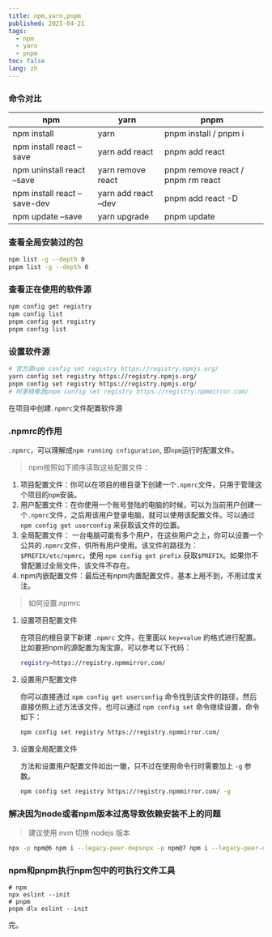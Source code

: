```yaml
---
title: npm,yarn,pnpm
published: 2025-04-21
tags:
  - npm
  - yarn
  - pnpm
toc: false
lang: zh
---
```


### 命令对比

| **npm** | **yarn** | **pnpm** |
| --- | --- | --- |
| npm install | yarn | pnpm install / pnpm i |
| npm install react –save | yarn add react | pnpm add react |
| npm uninstall react –save | yarn remove react | pnpm remove react / pnpm rm react |
| npm install react –save-dev | yarn add react –dev | pnpm add react -D |
| npm update –save | yarn upgrade | pnpm update |

### 查看全局安装过的包

```bash
npm list -g --depth 0
pnpm list -g --depth 0
```

### 查看正在使用的软件源

```bash
npm config get registry
npm config list
pnpm config get registry
pnpm config list
```

### 设置软件源

```bash
# 官方源npm config set registry https://registry.npmjs.org/
yarn config set registry https://registry.npmjs.org/
pnpm config set registry https://registry.npmjs.org/
# 阿里镜像源pnpm config set registry https://registry.npmmirror.com/
```

在项目中创建`.npmrc`文件配置软件源

### .npmrc的作用

`.npmrc`，可以理解成`npm running cnfiguration`, 即`npm`运行时配置文件。

> npm按照如下顺序读取这些配置文件：
> 
1. 项目配置文件：你可以在项目的根目录下创建一个`.npmrc`文件，只用于管理这个项目的`npm`安装。
2. 用户配置文件：在你使用一个账号登陆的电脑的时候，可以为当前用户创建一个`.npmrc`文件，之后用该用户登录电脑，就可以使用该配置文件。可以通过 `npm config get userconfig` 来获取该文件的位置。
3. 全局配置文件： 一台电脑可能有多个用户，在这些用户之上，你可以设置一个公共的`.npmrc`文件，供所有用户使用。该文件的路径为：`$PREFIX/etc/npmrc`，使用 `npm config get prefix` 获取`$PREFIX`。如果你不曾配置过全局文件，该文件不存在。
4. npm内嵌配置文件：最后还有npm内置配置文件，基本上用不到，不用过度关注。

> 如何设置.npmrc
> 
1. 设置项目配置文件
    
    在项目的根目录下新建 `.npmrc` 文件，在里面以 `key=value` 的格式进行配置。比如要把npm的源配置为淘宝源，可以参考以下代码：
    
    ```bash
    registry=https://registry.npmmirror.com/
    ```
    
2. 设置用户配置文件
    
    你可以直接通过 `npm config get userconfig` 命令找到该文件的路径，然后直接仿照上述方法该文件，也可以通过 `npm config set` 命令继续设置，命令如下：
    
    ```bash
    npm config set registry https://registry.npmmirror.com/
    ```
    
3. 设置全局配置文件
    
    方法和设置用户配置文件如出一辙，只不过在使用命令行时需要加上 `-g` 参数。
    
    ```bash
    npm config set registry https://registry.npmmirror.com/ -g
    ```
    

### 解决因为node或者npm版本过高导致依赖安装不上的问题

> 建议使用 nvm 切换 nodejs 版本
> 

```bash
npx -p npm@6 npm i --legacy-peer-depsnpx -p npm@7 npm i --legacy-peer-deps
```

### npm和pnpm执行npm包中的可执行文件工具

```tsx
# npm
npx eslint --init
# pnpm
pnpm dlx eslint --init
```

完。
